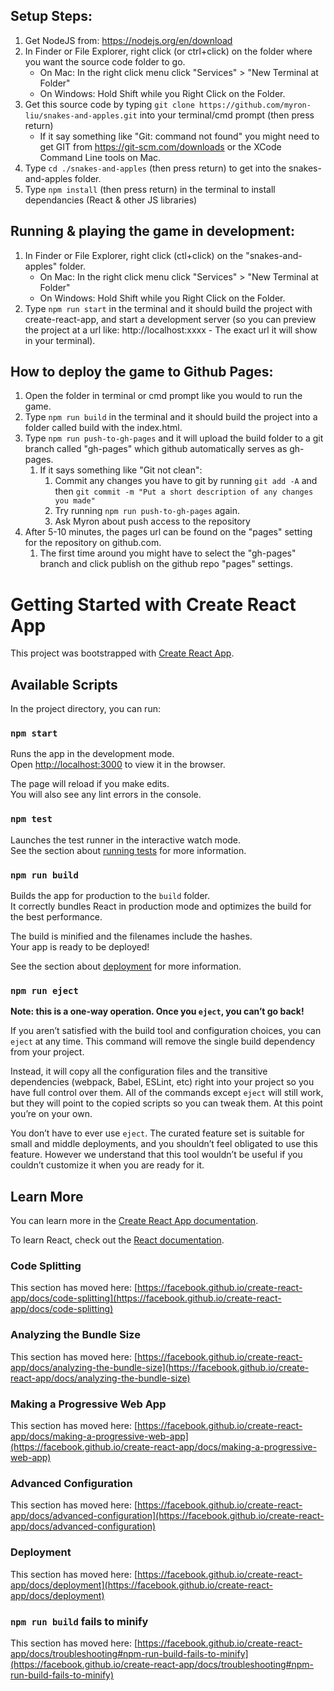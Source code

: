 ## Setup Steps:

1. Get NodeJS from: https://nodejs.org/en/download
2. In Finder or File Explorer, right click (or ctrl+click) on the folder where you want the source code folder to go.
   - On Mac: In the right click menu click "Services" > "New Terminal at Folder"
   - On Windows: Hold Shift while you Right Click on the Folder.
3. Get this source code by typing `git clone https://github.com/myron-liu/snakes-and-apples.git` into your terminal/cmd prompt (then press return)
   - If it say something like "Git: command not found" you might need to get GIT from https://git-scm.com/downloads or the XCode Command Line tools on Mac.
4. Type `cd ./snakes-and-apples` (then press return) to get into the snakes-and-apples folder.
5. Type `npm install` (then press return) in the terminal to install dependancies (React & other JS libraries)

## Running & playing the game in development:

1. In Finder or File Explorer, right click (ctl+click) on the "snakes-and-apples" folder.
   - On Mac: In the right click menu click "Services" > "New Terminal at Folder"
   - On Windows: Hold Shift while you Right Click on the Folder.
2. Type `npm run start` in the terminal and it should build the project with create-react-app, and start a development server (so you can preview the project at a url like: http://localhost:xxxx - The exact url it will show in your terminal).

## How to deploy the game to Github Pages:

1. Open the folder in terminal or cmd prompt like you would to run the game.
2. Type `npm run build` in the terminal and it should build the project into a folder called build with the index.html.
3. Type `npm run push-to-gh-pages` and it will upload the build folder to a git branch called "gh-pages" which github automatically serves as gh-pages.
    1. If it says something like "Git not clean":
         1. Commit any changes you have to git by running `git add -A` and then `git commit -m "Put a short description of any changes you made"`
         2. Try running `npm run push-to-gh-pages` again.
         3. Ask Myron about push access to the repository
4. After 5-10 minutes, the pages url can be found on the "pages" setting for the repository on github.com.
   1. The first time around you might have to select the "gh-pages" branch and click publish on the github repo "pages" settings.

# Getting Started with Create React App

This project was bootstrapped with [Create React App](https://github.com/facebook/create-react-app).

## Available Scripts

In the project directory, you can run:

### `npm start`

Runs the app in the development mode.\
Open [http://localhost:3000](http://localhost:3000) to view it in the browser.

The page will reload if you make edits.\
You will also see any lint errors in the console.

### `npm test`

Launches the test runner in the interactive watch mode.\
See the section about [running tests](https://facebook.github.io/create-react-app/docs/running-tests) for more information.

### `npm run build`

Builds the app for production to the `build` folder.\
It correctly bundles React in production mode and optimizes the build for the best performance.

The build is minified and the filenames include the hashes.\
Your app is ready to be deployed!

See the section about [deployment](https://facebook.github.io/create-react-app/docs/deployment) for more information.

### `npm run eject`

**Note: this is a one-way operation. Once you `eject`, you can’t go back!**

If you aren’t satisfied with the build tool and configuration choices, you can `eject` at any time. This command will remove the single build dependency from your project.

Instead, it will copy all the configuration files and the transitive dependencies (webpack, Babel, ESLint, etc) right into your project so you have full control over them. All of the commands except `eject` will still work, but they will point to the copied scripts so you can tweak them. At this point you’re on your own.

You don’t have to ever use `eject`. The curated feature set is suitable for small and middle deployments, and you shouldn’t feel obligated to use this feature. However we understand that this tool wouldn’t be useful if you couldn’t customize it when you are ready for it.

## Learn More

You can learn more in the [Create React App documentation](https://facebook.github.io/create-react-app/docs/getting-started).

To learn React, check out the [React documentation](https://reactjs.org/).

### Code Splitting

This section has moved here: [https://facebook.github.io/create-react-app/docs/code-splitting](https://facebook.github.io/create-react-app/docs/code-splitting)

### Analyzing the Bundle Size

This section has moved here: [https://facebook.github.io/create-react-app/docs/analyzing-the-bundle-size](https://facebook.github.io/create-react-app/docs/analyzing-the-bundle-size)

### Making a Progressive Web App

This section has moved here: [https://facebook.github.io/create-react-app/docs/making-a-progressive-web-app](https://facebook.github.io/create-react-app/docs/making-a-progressive-web-app)

### Advanced Configuration

This section has moved here: [https://facebook.github.io/create-react-app/docs/advanced-configuration](https://facebook.github.io/create-react-app/docs/advanced-configuration)

### Deployment

This section has moved here: [https://facebook.github.io/create-react-app/docs/deployment](https://facebook.github.io/create-react-app/docs/deployment)

### `npm run build` fails to minify

This section has moved here: [https://facebook.github.io/create-react-app/docs/troubleshooting#npm-run-build-fails-to-minify](https://facebook.github.io/create-react-app/docs/troubleshooting#npm-run-build-fails-to-minify)
